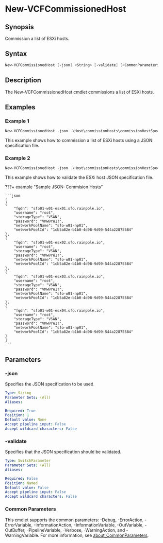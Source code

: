 # New-VCFCommissionedHost

## Synopsis

Commission a list of ESXi hosts.

## Syntax

```powershell
New-VCFCommissionedHost [-json] <String> [-validate] [<CommonParameters>]
```

## Description

The New-VCFCommissionedHost cmdlet commissions a list of ESXi hosts.

## Examples

### Example 1

```powershell
New-VCFCommissionedHost -json .\Host\commissionHosts\commissionHostSpec.json
```

This example shows how to commission a list of ESXi hosts using a JSON specification file.

### Example 2

```powershell
New-VCFCommissionedHost -json .\Host\commissionHosts\commissionHostSpec.json -validate
```

This example shows how to validate the ESXi host JSON specification file.

???+ example "Sample JSON: Commision Hosts"

    ```json
    [
    {
        "fqdn": "sfo01-w01-esx01.sfo.rainpole.io",
        "username": "root",
        "storageType": "VSAN",
        "password": "VMw@re1!",
        "networkPoolName": "sfo-w01-np01",
        "networkPoolId": "1cb5a82e-b1b0-4d98-9d99-544a22875584"
    },
    {
        "fqdn": "sfo01-w01-esx02.sfo.rainpole.io",
        "username": "root",
        "storageType": "VSAN",
        "password": "VMw@re1!",
        "networkPoolName": "sfo-w01-np01",
        "networkPoolId": "1cb5a82e-b1b0-4d98-9d99-544a22875584"
    },
    {
        "fqdn": "sfo01-w01-esx03.sfo.rainpole.io",
        "username": "root",
        "storageType": "VSAN",
        "password": "VMw@re1!",
        "networkPoolName": "sfo-w01-np01",
        "networkPoolId": "1cb5a82e-b1b0-4d98-9d99-544a22875584"
    },
    {
        "fqdn": "sfo01-w01-esx04.sfo.rainpole.io",
        "username": "root",
        "storageType": "VSAN",
        "password": "VMw@re1!",
        "networkPoolName": "sfo-w01-np01",
        "networkPoolId": "1cb5a82e-b1b0-4d98-9d99-544a22875584"
    }
    ]
    ```

## Parameters

### -json

Specifies the JSON specification to be used.

```yaml
Type: String
Parameter Sets: (All)
Aliases:

Required: True
Position: 1
Default value: None
Accept pipeline input: False
Accept wildcard characters: False
```

### -validate

Specifies that the JSON specification should be validated.

```yaml
Type: SwitchParameter
Parameter Sets: (All)
Aliases:

Required: False
Position: Named
Default value: False
Accept pipeline input: False
Accept wildcard characters: False
```

### Common Parameters

This cmdlet supports the common parameters: -Debug, -ErrorAction, -ErrorVariable, -InformationAction, -InformationVariable, -OutVariable, -OutBuffer, -PipelineVariable, -Verbose, -WarningAction, and -WarningVariable. For more information, see [about_CommonParameters](http://go.microsoft.com/fwlink/?LinkID=113216).
